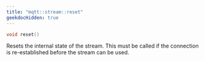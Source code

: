 ```yaml
---
title: "mqtt::stream::reset"
geekdocHidden: true
---
```


```cpp
void reset()
```

Resets the internal state of the stream. This must be called if the connection is
re-established before the stream can be used.